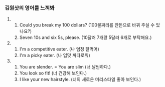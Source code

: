### 김원샷의 영어를 느껴봐
1. 
   1. Could you break my 100 dollars? (100불짜리를 잔돈으로 바꿔 주실 수 있나요?)
   2. Seven 10s and six 5s, please. (10달러 7개랑 5달러 6개로 부탁해요.)
2. 
   1. I'm a competitive eater. (나 엄청 잘먹어)
   2. I'm a picky eater. (나 입맛 까다로워)
3. 
   1. You are slender. = You are slim (너 날씬하다.)
   2. You look so fit! (너 건강해 보인다.)
   3. I like your new hairstyle. (너의 새로운 머리스타일 좋아 보인다.)
